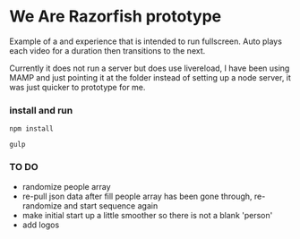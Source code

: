 # We Are Razorfish prototype
Example of a and experience that is intended to run fullscreen. Auto plays each video for a duration then transitions to the next.

Currently it does not run a server but does use livereload, I have been using MAMP and just pointing it at the folder instead of setting up a node server, it was just quicker to prototype for me.

### install and run

`npm install`

`gulp`

### TO DO
- randomize people array
- re-pull json data after fill people array has been gone through, re-randomize and start sequence again
- make initial start up a little smoother so there is not a blank 'person'
- add logos
